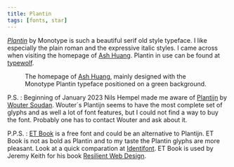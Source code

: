 ```yaml
---
title: Plantin
tags: [fonts, star]
---
```

[<cite>Plantin</cite>](https://catalog.monotype.com/family/monotype/plantin) by Monotype is such a beautiful serif old style typeface. I like especially the plain roman and the expressive italic styles. I came across when visiting the homepage of [Ash Huang](https://ashsmash.com). Plantin in use can be found at [typewolf](https://www.typewolf.com/plantin). 

<figure>
<img src="/img/fonts/ash-huang-plantin.png" alt="">
<figcaption>The homepage of <a href="https://ashsmash.com">Ash Huang</a>, mainly designed with the Monotype Plantin typeface positioned on a green background.</figcaption>
</figure>
 
P.S.
: Beginning of January 2023 Nils Hempel made me aware of [Plantijn](http://scriptorium.blog/Plantijn/) by [Wouter Soudan](http://rhythmus.be). Wouter´s Plantijn seems to have the most complete set of glyphs and as well a lot of font features, but I could not find a way to buy the font. Probably one has to contact Wouter and ask about it.

P.P.S.
: [ET Book](https://edwardtufte.github.io/et-book/) is a free font and could be an alternative to Plantijn. ET Book is not as bold as Plantin and to my taste the Plantin glyphs are more pleasant. Look at a quick comparation at [Identifont](http://www.identifont.com/differences?first=Plantin+Schoolbook&second=Bembo+Schoolbook). ET Book is used by Jeremy Keith for his book [Resilient Web Design](https://resilientwebdesign.com).

